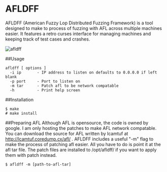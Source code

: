 # AFLDFF
AFLDFF (American Fuzzy Lop Distributed Fuzzing Framework) is a tool designed to make to process of fuzzing with AFL across multiple machines easier. It features a retro curses interface for managing machines and keeping track of test cases and crashes.

![afldff](https://cloud.githubusercontent.com/assets/1786880/12220160/854cd6c8-b731-11e5-9331-89716de0cfb0.png)

##Usage
```
afldff [ options ]
  -i ip       - IP address to listen on defaults to 0.0.0.0 if left blank
  -p port     - Port to listen on
  -m tar      - Patch afl to be network compatable
  -h          - Print help screen
```

##Installation
``` 
$ make
# make install
```

##Preparing AFL
Although AFL is opensource, the code is owned by google. I am only hosting the patches to make AFL network compatable. You can download the source for AFL written by lcamtuf at http://lcamtuf.coredump.cx/afl/ . AFLDFF includes a useful "-m" flag to make the process of patching afl easier. All you have to do is point it at the afl tar file. The patch files are installed to /opt/afldff/ if you want to apply them with patch instead.

```
$ afldff -m [path-to-afl-tar]
```
